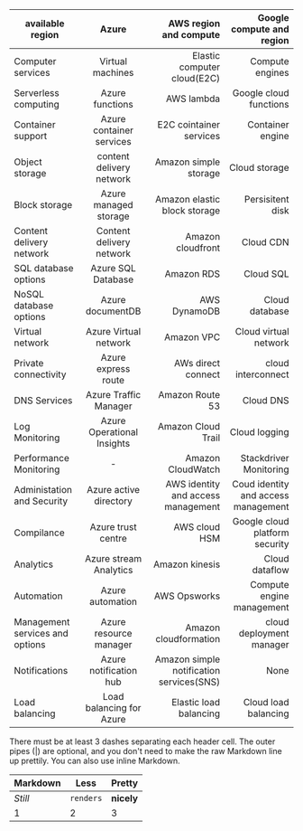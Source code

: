 | available region     | Azure       | AWS region and compute  | Google compute and region  |
| ------------- |:-------------:| -----:| --------:|
|Computer services|Virtual machines|Elastic computer cloud(E2C)|Compute engines|
|Serverless computing|Azure functions|AWS lambda|Google cloud functions|
|Container support|Azure container services|E2C cointainer services |Container engine|
|Object storage|content delivery network|Amazon simple storage|Cloud storage|
|Block storage|Azure managed storage|Amazon elastic block storage|Persisitent disk|
|Content delivery network|	Content delivery network|	Amazon cloudfront|	Cloud CDN|
|SQL database options	|Azure SQL Database |	Amazon RDS	|Cloud SQL|
|NoSQL database options|	Azure documentDB|	AWS DynamoDB|	Cloud database|
|Virtual network|	Azure Virtual network|	Amazon VPC|	Cloud virtual network|
|Private connectivity	|Azure express route|	AWs direct connect|	cloud interconnect|
|DNS Services|	Azure Traffic Manager|	Amazon Route 53|	 Cloud DNS|
|Log Monitoring	|Azure Operational Insights	|Amazon Cloud Trail|	Cloud logging |
|Performance Monitoring	|	-|Amazon CloudWatch|Stackdriver Monitoring|
|Administation and Security	|Azure active directory	|AWS identity and access management|	Coud identity and access management|
|Compilance	|Azure trust centre	|AWS cloud HSM	|Google cloud platform security|
|Analytics	|Azure stream Analytics	|Amazon kinesis	|Cloud dataflow|
|Automation	|Azure automation	|AWS Opsworks	|Compute engine management|
|Management services and options|	Azure resource manager|	Amazon cloudformation|	cloud deployment manager|
|Notifications	|Azure notification hub	|Amazon simple notification services(SNS)|	None|
|Load balancing	|Load balancing for Azure|	Elastic load balancing|	Cloud load balancing|
			





There must be at least 3 dashes separating each header cell.
The outer pipes (|) are optional, and you don't need to make the 
raw Markdown line up prettily. You can also use inline Markdown.

Markdown | Less | Pretty
--- | --- | ---
*Still* | `renders` | **nicely**
1 | 2 | 3